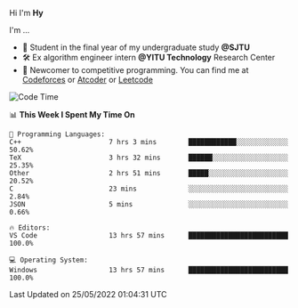 Hi I'm **Hy**

I'm ...
- 📖 Student in the final year of my undergraduate study **@SJTU**
- 🛠️ Ex algorithm engineer intern **@YITU Technology** Research Center
- 🏅 Newcomer to competitive programming. You can find me at [Codeforces](https://codeforces.com/profile/Hy3) or [Atcoder](https://atcoder.jp/users/Hy3) or [Leetcode](https://leetcode-cn.com/u/_hy3/)


<!--START_SECTION:waka-->
![Code Time](http://img.shields.io/badge/Code%20Time-0%20secs-blue)

📊 **This Week I Spent My Time On** 

```text
💬 Programming Languages: 
C++                      7 hrs 3 mins        ████████████░░░░░░░░░░░░░   50.62% 
TeX                      3 hrs 32 mins       ██████░░░░░░░░░░░░░░░░░░░   25.35% 
Other                    2 hrs 51 mins       █████░░░░░░░░░░░░░░░░░░░░   20.52% 
C                        23 mins             ░░░░░░░░░░░░░░░░░░░░░░░░░   2.84% 
JSON                     5 mins              ░░░░░░░░░░░░░░░░░░░░░░░░░   0.66%

🔥 Editors: 
VS Code                  13 hrs 57 mins      █████████████████████████   100.0%

💻 Operating System: 
Windows                  13 hrs 57 mins      █████████████████████████   100.0%

```


 Last Updated on 25/05/2022 01:04:31 UTC
<!--END_SECTION:waka-->

